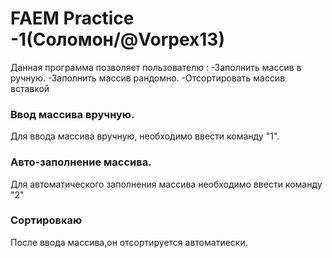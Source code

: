 <h1> FAEM Practice -1(Соломон/@Vorpex13)</h1>
Данная программа позволяет пользователю :
-Заполнить массив в ручную.
-Заполнить массив рандомно.
-Отсортировать массив вставкой
</br>
<h3>Ввод массива вручную.</h3>
Для ввода массива вручную, необходимо ввести команду "1".
</br>
<h3>Авто-заполнение массива.</h3>
Для автоматического заполнения массива необходимо ввести команду "2"
</br>
<h3>Сортировкаю</h3>
После ввода массива,он отсортируется автоматиески.
</br>
